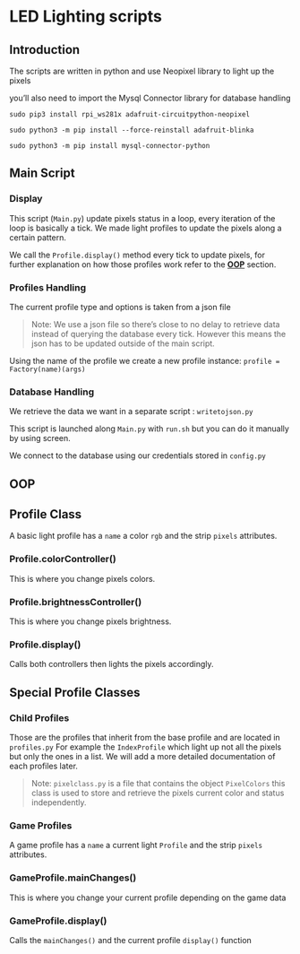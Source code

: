 # LED Lighting scripts

## Introduction

The scripts are written in python and use Neopixel library to light up the pixels

you’ll also need to import the Mysql Connector library for database handling

`sudo pip3 install rpi_ws281x adafruit-circuitpython-neopixel`

`sudo python3 -m pip install --force-reinstall adafruit-blinka`

`sudo python3 -m pip install mysql-connector-python`

## Main Script

### Display

This script (`Main.py`) update pixels status in a loop, every iteration of the loop is basically a tick.
We made light profiles to update the pixels along a certain pattern.

We call the `Profile.display()` method every tick to update pixels, for further explanation on how those profiles work refer to the **[OOP](https://github.com/x33lyS/Izanami/tree/main/Documentation/RGB_Scripts#oop)** section.

### Profiles Handling

The current profile type and options is taken from a json file

> Note: We use a json file so there’s close to no delay to retrieve data instead of querying the database every tick. However this means the json has to be updated outside of the main script.
> 

Using the name of the profile we create a new profile instance:
`profile = Factory(name)(args)`

### Database Handling

We retrieve the data we want in a separate script : `writetojson.py`

This script is launched along `Main.py` with `run.sh` but you can do it manually by using screen.

We connect to the database using our credentials stored in `config.py`

## OOP

## Profile Class

A basic light profile has a `name` a color `rgb` and the strip `pixels` attributes.

### Profile.colorController()

This is where you change pixels colors.

### Profile.brightnessController()

This is where you change pixels brightness.

### Profile.display()

Calls both controllers then lights the pixels accordingly.

## Special Profile Classes

### Child Profiles

Those are the profiles that inherit from the base profile and are located in `profiles.py`
For example the `IndexProfile` which light up not all the pixels but only the ones in a list.
We will add a more detailed documentation of each profiles later.

> Note: `pixelclass.py` is a file that contains the object `PixelColors` this class is used to store and retrieve the pixels current color and status independently.
> 

### Game Profiles

A game profile has a `name` a current light `Profile` and the strip `pixels` attributes.

### GameProfile.mainChanges()

This is where you change your current profile depending on the game data

### GameProfile.display()

Calls the `mainChanges()` and the current profile `display()` function